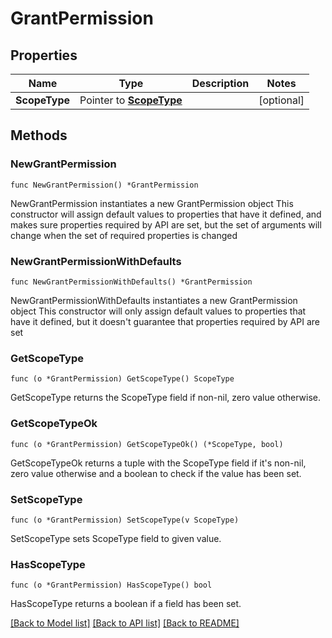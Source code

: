 # GrantPermission

## Properties

Name | Type | Description | Notes
------------ | ------------- | ------------- | -------------
**ScopeType** | Pointer to [**ScopeType**](ScopeType.md) |  | [optional] 

## Methods

### NewGrantPermission

`func NewGrantPermission() *GrantPermission`

NewGrantPermission instantiates a new GrantPermission object
This constructor will assign default values to properties that have it defined,
and makes sure properties required by API are set, but the set of arguments
will change when the set of required properties is changed

### NewGrantPermissionWithDefaults

`func NewGrantPermissionWithDefaults() *GrantPermission`

NewGrantPermissionWithDefaults instantiates a new GrantPermission object
This constructor will only assign default values to properties that have it defined,
but it doesn't guarantee that properties required by API are set

### GetScopeType

`func (o *GrantPermission) GetScopeType() ScopeType`

GetScopeType returns the ScopeType field if non-nil, zero value otherwise.

### GetScopeTypeOk

`func (o *GrantPermission) GetScopeTypeOk() (*ScopeType, bool)`

GetScopeTypeOk returns a tuple with the ScopeType field if it's non-nil, zero value otherwise
and a boolean to check if the value has been set.

### SetScopeType

`func (o *GrantPermission) SetScopeType(v ScopeType)`

SetScopeType sets ScopeType field to given value.

### HasScopeType

`func (o *GrantPermission) HasScopeType() bool`

HasScopeType returns a boolean if a field has been set.


[[Back to Model list]](../README.md#documentation-for-models) [[Back to API list]](../README.md#documentation-for-api-endpoints) [[Back to README]](../README.md)


